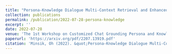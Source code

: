 ```yaml
---
title: "Persona-Knowledge Dialogue Multi-Context Retrieval and Enhanced Decoding Methods"
collection: publications
permalink: /publication/2022-07-28-persona-knowledge
excerpt: ''
date: 2022-07-28
venue: 'The 1st Workshop on Customized Chat Grounding Persona and Knowledge, COLING'
paperurl: 'https://arxiv.org/pdf/2207.13919.pdf'
citation: 'Minsik, Oh (2022). &quot;Persona-Knowledge Dialogue Multi-Context Retrieval and Enhanced Decoding Methods.&quot; <i>The 1st Workshop on Customized Chat Grounding Persona and Knowledge</i>.'
---
```

